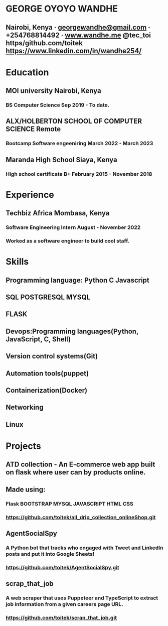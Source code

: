 # GEORGE OYOYO WANDHE
## Nairobi, Kenya · georgewandhe@gmail.com · +254768814492 · www.wandhe.me @tec_toi https/github.com/toitek https://www.linkedin.com/in/wandhe254/

# Education
## MOI university Nairobi, Kenya
### BS Computer Science Sep 2019 - To date.

## ALX/HOLBERTON SCHOOL OF COMPUTER SCIENCE Remote
### Bootcamp Software engeeniring March 2022 - March 2023

## Maranda High School Siaya, Kenya
### High school certificate B+ February 2015 - November 2018

# Experience
## Techbiz Africa Mombasa, Kenya
### Software Engineering Intern August - November 2022
### Worked as a software engineer to build cool staff.

# Skills
## Programming language: Python C Javascript 
## SQL POSTGRESQL MYSQL  
## FLASK
## Devops:Programming languages(Python, JavaScript, C, Shell)
## Version control systems(Git)
## Automation tools(puppet)
## Containerization(Docker)
## Networking
## Linux

# Projects
## ATD collection - An E-commerce web app built on flask where user can by products online.
## Made using:
### Flask BOOTSTRAP MYSQL JAVASCRIPT HTML CSS
### https://github.com/toitek/all_drip_collection_onlineShop.git
 
## AgentSocialSpy
### A Python bot that tracks who engaged with Tweet and LinkedIn posts and put it into Google Sheets!
### https://github.com/toitek/AgentSocialSpy.git

## scrap_that_job
### A web scraper that uses Puppeteer and TypeScript to extract job information from a given careers page URL.
### https://github.com/toitek/scrap_that_job.git
